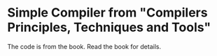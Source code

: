 # Simple Compiler from "Compilers Principles, Techniques and Tools"

The code is from the book. Read the book for details.
